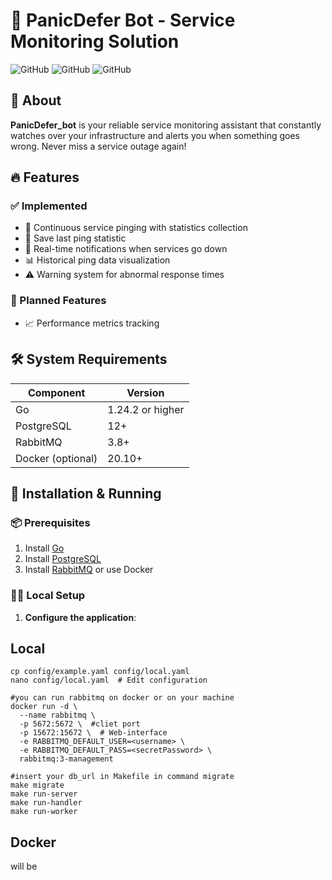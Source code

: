 # 🚨 PanicDefer Bot - Service Monitoring Solution

![GitHub](https://img.shields.io/badge/Go-1.24.2+-blue)
![GitHub](https://img.shields.io/badge/PostgreSQL-Supported-green)
![GitHub](https://img.shields.io/badge/RabbitMQ-Required-orange)

## 🌟 About

**PanicDefer_bot** is your reliable service monitoring assistant that constantly watches over your infrastructure and alerts you when something goes wrong. Never miss a service outage again!

## 🔥 Features

### ✅ Implemented
- 🏓 Continuous service pinging with statistics collection
- 📅 Save last ping statistic 
- 🔔 Real-time notifications when services go down
- 📊 Historical ping data visualization
- ⚠️ Warning system for abnormal response times


### 🚧 Planned Features
- 📈 Performance metrics tracking

## 🛠️ System Requirements

| Component       | Version           |
|-----------------|-------------------|
| Go              | 1.24.2 or higher |
| PostgreSQL      | 12+              |
| RabbitMQ        | 3.8+             |
| Docker (optional)| 20.10+          |

## 🚀 Installation & Running

### 📦 Prerequisites
1. Install [Go](https://go.dev/dl/)
2. Install [PostgreSQL](https://www.postgresql.org/download/)
3. Install [RabbitMQ](https://www.rabbitmq.com/download.html) or use Docker

### 🏃‍♂️ Local Setup
1. **Configure the application**:
## Local
```
cp config/example.yaml config/local.yaml
nano config/local.yaml  # Edit configuration

#you can run rabbitmq on docker or on your machine
docker run -d \
  --name rabbitmq \
  -p 5672:5672 \  #cliet port
  -p 15672:15672 \  # Web-interface
  -e RABBITMQ_DEFAULT_USER=<username> \
  -e RABBITMQ_DEFAULT_PASS=<secretPassword> \
  rabbitmq:3-management

#insert your db_url in Makefile in command migrate
make migrate
make run-server
make run-handler
make run-worker
```

## Docker
will be